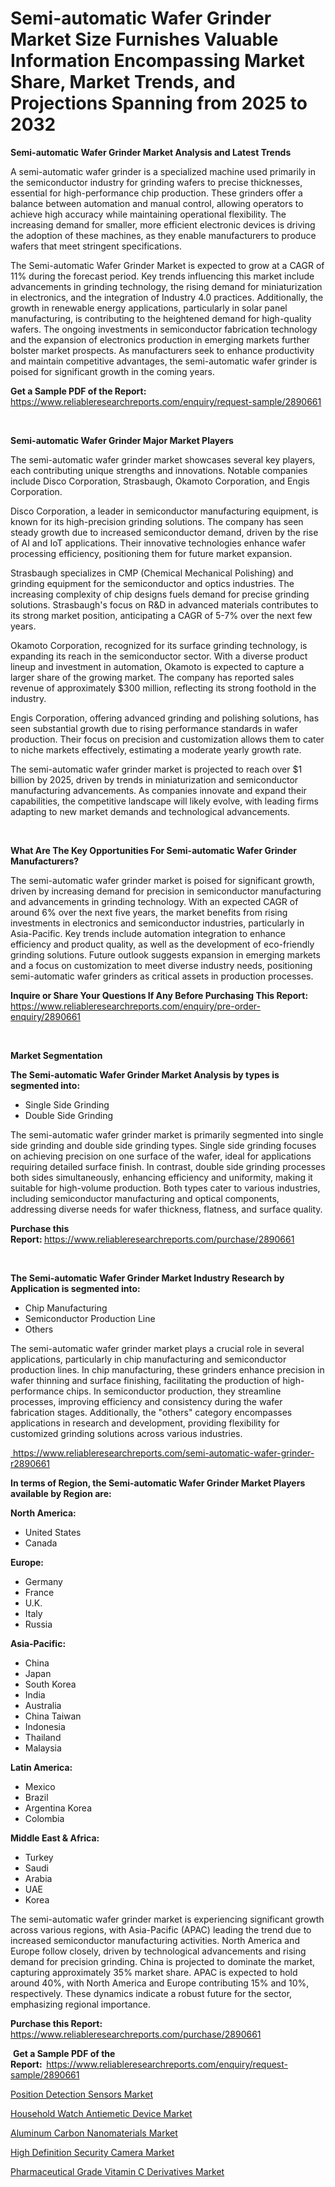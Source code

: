 <p><h1>Semi-automatic Wafer Grinder Market Size Furnishes Valuable Information Encompassing Market Share, Market Trends, and Projections Spanning from 2025 to 2032</h1></p><p><strong>Semi-automatic Wafer Grinder Market Analysis and Latest Trends</strong></p>
<p><p>A semi-automatic wafer grinder is a specialized machine used primarily in the semiconductor industry for grinding wafers to precise thicknesses, essential for high-performance chip production. These grinders offer a balance between automation and manual control, allowing operators to achieve high accuracy while maintaining operational flexibility. The increasing demand for smaller, more efficient electronic devices is driving the adoption of these machines, as they enable manufacturers to produce wafers that meet stringent specifications.</p><p>The Semi-automatic Wafer Grinder Market is expected to grow at a CAGR of 11% during the forecast period. Key trends influencing this market include advancements in grinding technology, the rising demand for miniaturization in electronics, and the integration of Industry 4.0 practices. Additionally, the growth in renewable energy applications, particularly in solar panel manufacturing, is contributing to the heightened demand for high-quality wafers. The ongoing investments in semiconductor fabrication technology and the expansion of electronics production in emerging markets further bolster market prospects. As manufacturers seek to enhance productivity and maintain competitive advantages, the semi-automatic wafer grinder is poised for significant growth in the coming years.</p></p>
<p><strong>Get a Sample PDF of the Report:&nbsp;</strong> <a href="https://www.reliableresearchreports.com/enquiry/request-sample/2890661?utm_campaign=33&utm_medium=2&utm_source=Github&utm_content=ia&utm_term=14032025&utm_id=semi-automatic-wafer-grinder">https://www.reliableresearchreports.com/enquiry/request-sample/2890661</a></p>
<p>&nbsp;</p>
<p><strong>Semi-automatic Wafer Grinder Major Market Players</strong></p>
<p><p>The semi-automatic wafer grinder market showcases several key players, each contributing unique strengths and innovations. Notable companies include Disco Corporation, Strasbaugh, Okamoto Corporation, and Engis Corporation. </p><p>Disco Corporation, a leader in semiconductor manufacturing equipment, is known for its high-precision grinding solutions. The company has seen steady growth due to increased semiconductor demand, driven by the rise of AI and IoT applications. Their innovative technologies enhance wafer processing efficiency, positioning them for future market expansion.</p><p>Strasbaugh specializes in CMP (Chemical Mechanical Polishing) and grinding equipment for the semiconductor and optics industries. The increasing complexity of chip designs fuels demand for precise grinding solutions. Strasbaugh's focus on R&D in advanced materials contributes to its strong market position, anticipating a CAGR of 5-7% over the next few years.</p><p>Okamoto Corporation, recognized for its surface grinding technology, is expanding its reach in the semiconductor sector. With a diverse product lineup and investment in automation, Okamoto is expected to capture a larger share of the growing market. The company has reported sales revenue of approximately $300 million, reflecting its strong foothold in the industry.</p><p>Engis Corporation, offering advanced grinding and polishing solutions, has seen substantial growth due to rising performance standards in wafer production. Their focus on precision and customization allows them to cater to niche markets effectively, estimating a moderate yearly growth rate.</p><p>The semi-automatic wafer grinder market is projected to reach over $1 billion by 2025, driven by trends in miniaturization and semiconductor manufacturing advancements. As companies innovate and expand their capabilities, the competitive landscape will likely evolve, with leading firms adapting to new market demands and technological advancements.</p></p>
<p>&nbsp;</p>
<p><strong>What Are The Key Opportunities For Semi-automatic Wafer Grinder Manufacturers?</strong></p>
<p><p>The semi-automatic wafer grinder market is poised for significant growth, driven by increasing demand for precision in semiconductor manufacturing and advancements in grinding technology. With an expected CAGR of around 6% over the next five years, the market benefits from rising investments in electronics and semiconductor industries, particularly in Asia-Pacific. Key trends include automation integration to enhance efficiency and product quality, as well as the development of eco-friendly grinding solutions. Future outlook suggests expansion in emerging markets and a focus on customization to meet diverse industry needs, positioning semi-automatic wafer grinders as critical assets in production processes.</p></p>
<p><strong>Inquire or Share Your Questions If Any Before Purchasing This Report:</strong> <a href="https://www.reliableresearchreports.com/enquiry/pre-order-enquiry/2890661?utm_campaign=33&utm_medium=2&utm_source=Github&utm_content=ia&utm_term=14032025&utm_id=semi-automatic-wafer-grinder">https://www.reliableresearchreports.com/enquiry/pre-order-enquiry/2890661</a></p>
<p>&nbsp;</p>
<p><strong>Market Segmentation</strong></p>
<p><strong>The Semi-automatic Wafer Grinder Market Analysis by types is segmented into:</strong></p>
<p><ul><li>Single Side Grinding</li><li>Double Side Grinding</li></ul></p>
<p><p>The semi-automatic wafer grinder market is primarily segmented into single side grinding and double side grinding types. Single side grinding focuses on achieving precision on one surface of the wafer, ideal for applications requiring detailed surface finish. In contrast, double side grinding processes both sides simultaneously, enhancing efficiency and uniformity, making it suitable for high-volume production. Both types cater to various industries, including semiconductor manufacturing and optical components, addressing diverse needs for wafer thickness, flatness, and surface quality.</p></p>
<p><strong>Purchase this Report:&nbsp;</strong><a href="https://www.reliableresearchreports.com/purchase/2890661?utm_campaign=33&utm_medium=2&utm_source=Github&utm_content=ia&utm_term=14032025&utm_id=semi-automatic-wafer-grinder">https://www.reliableresearchreports.com/purchase/2890661</a></p>
<p>&nbsp;</p>
<p><strong>The Semi-automatic Wafer Grinder Market Industry Research by Application is segmented into:</strong></p>
<p><ul><li>Chip Manufacturing</li><li>Semiconductor Production Line</li><li>Others</li></ul></p>
<p><p>The semi-automatic wafer grinder market plays a crucial role in several applications, particularly in chip manufacturing and semiconductor production lines. In chip manufacturing, these grinders enhance precision in wafer thinning and surface finishing, facilitating the production of high-performance chips. In semiconductor production, they streamline processes, improving efficiency and consistency during the wafer fabrication stages. Additionally, the "others" category encompasses applications in research and development, providing flexibility for customized grinding solutions across various industries.</p></p>
<p><a href="https://www.reliableresearchreports.com/semi-automatic-wafer-grinder-r2890661?utm_campaign=33&utm_medium=2&utm_source=Github&utm_content=ia&utm_term=14032025&utm_id=semi-automatic-wafer-grinder">&nbsp;https://www.reliableresearchreports.com/semi-automatic-wafer-grinder-r2890661</a></p>
<p><strong>In terms of Region, the Semi-automatic Wafer Grinder Market Players available by Region are:</strong></p>
<p>
    <p> <strong> North America: </strong>
        <ul>
            <li>United States</li>
            <li>Canada</li>
        </ul>
        </p> 
    <p> <strong> Europe: </strong>
        <ul>
            <li>Germany</li>
            <li>France</li>
            <li>U.K.</li>
            <li>Italy</li>
            <li>Russia</li>
        </ul>
        </p> 
    <p> <strong> Asia-Pacific: </strong>
        <ul>
            <li>China</li>
            <li>Japan</li>
            <li>South Korea</li>
            <li>India</li>
            <li>Australia</li>
            <li>China Taiwan</li>
            <li>Indonesia</li>
            <li>Thailand</li>
            <li>Malaysia</li>
        </ul>
        </p> 
    <p> <strong> Latin America: </strong>
        <ul>
            <li>Mexico</li>
            <li>Brazil</li>
            <li>Argentina Korea</li>
            <li>Colombia</li>
        </ul>
        </p> 
    <p> <strong> Middle East & Africa: </strong>
        <ul>
            <li>Turkey</li>
            <li>Saudi</li>
            <li>Arabia</li>
            <li>UAE</li>
            <li>Korea</li>
        </ul>
    </p>
    </p>
<p><p>The semi-automatic wafer grinder market is experiencing significant growth across various regions, with Asia-Pacific (APAC) leading the trend due to increased semiconductor manufacturing activities. North America and Europe follow closely, driven by technological advancements and rising demand for precision grinding. China is projected to dominate the market, capturing approximately 35% market share. APAC is expected to hold around 40%, with North America and Europe contributing 15% and 10%, respectively. These dynamics indicate a robust future for the sector, emphasizing regional importance.</p></p>
<p><strong>Purchase this Report: </strong><a href="https://www.reliableresearchreports.com/purchase/2890661?utm_campaign=33&utm_medium=2&utm_source=Github&utm_content=ia&utm_term=14032025&utm_id=semi-automatic-wafer-grinder">https://www.reliableresearchreports.com/purchase/2890661</a></p>
<p>&nbsp;<strong>Get a Sample PDF of the Report:&nbsp;&nbsp;</strong><a href="https://www.reliableresearchreports.com/enquiry/request-sample/2890661?utm_campaign=33&utm_medium=2&utm_source=Github&utm_content=ia&utm_term=14032025&utm_id=semi-automatic-wafer-grinder">https://www.reliableresearchreports.com/enquiry/request-sample/2890661</a></p>
<p><strong></strong></p>
<p><p><a href="https://github.com/spoorsusama/Market-Research-Report-List-1/blob/main/position-detection-sensors-market.md?utm_campaign=33&utm_medium=2&utm_source=Github&utm_content=ia&utm_term=14032025&utm_id=semi-automatic-wafer-grinder">Position Detection Sensors Market</a></p><p><a href="https://github.com/storcweithzg/Market-Research-Report-List-1/blob/main/household-watch-antiemetic-device-market.md?utm_campaign=33&utm_medium=2&utm_source=Github&utm_content=ia&utm_term=14032025&utm_id=semi-automatic-wafer-grinder">Household Watch Antiemetic Device Market</a></p><p><a href="https://github.com/azorrotutus/Market-Research-Report-List-1/blob/main/aluminum-carbon-nanomaterials-market.md?utm_campaign=33&utm_medium=2&utm_source=Github&utm_content=ia&utm_term=14032025&utm_id=semi-automatic-wafer-grinder">Aluminum Carbon Nanomaterials Market</a></p><p><a href="https://github.com/seibttullyjh/Market-Research-Report-List-1/blob/main/high-definition-security-camera-market.md?utm_campaign=33&utm_medium=2&utm_source=Github&utm_content=ia&utm_term=14032025&utm_id=semi-automatic-wafer-grinder">High Definition Security Camera Market</a></p><p><a href="https://github.com/dafertsuria/Market-Research-Report-List-1/blob/main/pharmaceutical-grade-vitamin-c-derivatives-market.md?utm_campaign=33&utm_medium=2&utm_source=Github&utm_content=ia&utm_term=14032025&utm_id=semi-automatic-wafer-grinder">Pharmaceutical Grade Vitamin C Derivatives Market</a></p></p>